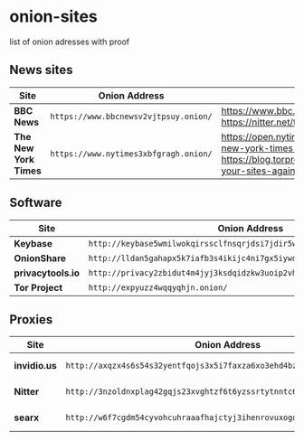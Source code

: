 # onion-sites
list of onion adresses with proof

## News sites
Site|Onion Address|proofs|
-|-|-
**BBC News**|```https://www.bbcnewsv2vjtpsuy.onion/```|https://www.bbc.com/news/technology-50150981 https://nitter.net/torproject/status/1187002897101459457
**The New York Times**|```https://www.nytimes3xbfgragh.onion/```|https://open.nytimes.com/https-open-nytimes-com-the-new-york-times-as-a-tor-onion-service-e0d0b67b7482 https://blog.torproject.org/news-orgs-activists-onionize-your-sites-against-censorship

## Software
Site|Onion Address|proofs|
-|-|-
**Keybase**|```http://keybase5wmilwokqirssclfnsqrjdsi7jdir5wy7y7iu3tanwmtp6oid.onion/```
**OnionShare**|```http://lldan5gahapx5k7iafb3s4ikijc4ni7gx5iywdflkba5y2ezyg6sjgyd.onion/```|
**privacytools.io**|```http://privacy2zbidut4m4jyj3ksdqidzkw3uoip2vhvhbvwxbqux5xy5obyd.onion/```
**Tor Project**|```http://expyuzz4wqqyqhjn.onion/```|

## Proxies
Site|Onion Address|proofs|
-|-|-
**invidio.us**|```http://axqzx4s6s54s32yentfqojs3x5i7faxza6xo3ehd4bzzsg2ii4fv2iid.onion/```|https://github.com/omarroth/invidious/wiki/Invidious-Instances#official-instances
**Nitter**|```http://3nzoldnxplag42gqjs23xvghtzf6t6yzssrtytnntc6ppc7xxuoneoad.onion/```|https://github.com/zedeus/nitter/wiki/Instances#public-nitter-instances
**searx**|```http://w6f7cgdm54cyvohcuhraaafhajctyj3ihenrovuxogoagrr5g43qmoid.onion/```|https://github.com/asciimoo/searx/wiki/Searx-instances#alive-and-running
